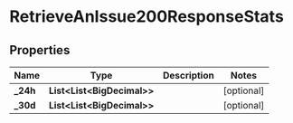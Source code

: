 

# RetrieveAnIssue200ResponseStats


## Properties

| Name | Type | Description | Notes |
|------------ | ------------- | ------------- | -------------|
|**_24h** | **List&lt;List&lt;BigDecimal&gt;&gt;** |  |  [optional] |
|**_30d** | **List&lt;List&lt;BigDecimal&gt;&gt;** |  |  [optional] |



